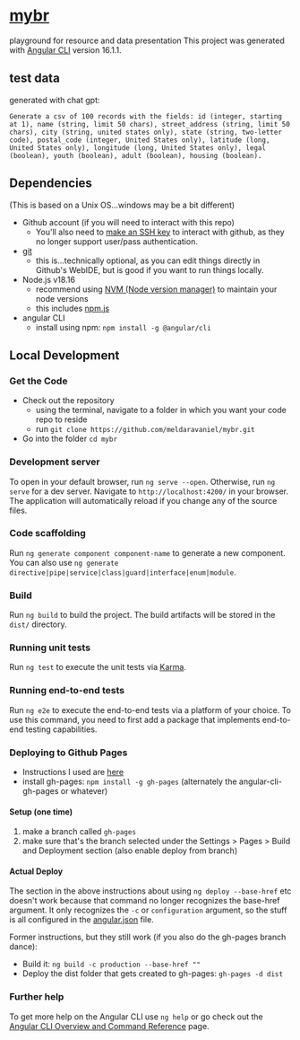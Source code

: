 # [mybr](https://meldaravaniel.github.io/mybr/)

playground for resource and data presentation
This project was generated with [Angular CLI](https://github.com/angular/angular-cli) version 16.1.1.

## test data

generated with chat gpt:

```
Generate a csv of 100 records with the fields: id (integer, starting at 1), name (string, limit 50 chars), street_address (string, limit 50 chars), city (string, united states only), state (string, two-letter code), postal_code (integer, United States only), latitude (long, United States only), longitude (long, United States only), legal (boolean), youth (boolean), adult (boolean), housing (boolean).
```

## Dependencies

(This is based on a Unix OS...windows may be a bit different)

* Github account (if you will need to interact with this repo)
    * You'll also need to [make an SSH key](https://docs.github.com/en/authentication/connecting-to-github-with-ssh) to interact with github, as they no longer support user/pass authentication.
* [git](https://git-scm.com/book/en/v2/Getting-Started-Installing-Git)
    * this is...technically optional, as you can edit things directly in Github's WebIDE, but is good if you want to run things locally.
* Node.js v18.16
    * recommend using [NVM (Node version manager)](https://github.com/nvm-sh/nvm#installing-and-updating) to maintain your node versions
    * this includes [npm.js](https://docs.npmjs.com/downloading-and-installing-node-js-and-npm)
* angular CLI
    * install using npm: `npm install -g @angular/cli`

## Local Development

### Get the Code 

* Check out the repository
    * using the terminal, navigate to a folder in which you want your code repo to reside
    * run `git clone https://github.com/meldaravaniel/mybr.git`
* Go into the folder `cd mybr`

### Development server

To open in your default browser, run `ng serve --open`.  Otherwise, run `ng serve` for a dev server. Navigate to `http://localhost:4200/` in your browser. The application will automatically reload if you change any of the source files.

### Code scaffolding

Run `ng generate component component-name` to generate a new component. You can also use `ng generate directive|pipe|service|class|guard|interface|enum|module`.

### Build

Run `ng build` to build the project. The build artifacts will be stored in the `dist/` directory.

### Running unit tests

Run `ng test` to execute the unit tests via [Karma](https://karma-runner.github.io).

### Running end-to-end tests

Run `ng e2e` to execute the end-to-end tests via a platform of your choice. To use this command, you need to first add a package that implements end-to-end testing capabilities.

### Deploying to Github Pages

* Instructions I used are [here](https://www.makeuseof.com/angular-app-github-deploy-using-angular-cli/)
* install gh-pages: `npm install -g gh-pages` (alternately the angular-cli-gh-pages or whatever)

#### Setup (one time)
1) make a branch called `gh-pages`
1) make sure that's the branch selected under the Settings > Pages > Build and Deployment section (also enable deploy from branch)

#### Actual Deploy
The section in the above instructions about using `ng deploy --base-href` etc doesn't work because that command no longer recognizes the base-href argument.  It only recognizes the `-c` or `configuration` argument, so the stuff is all configured in the [angular.json](angular.json) file.

Former instructions, but they still work (if you also do the gh-pages branch dance):

* Build it: `ng build -c production --base-href ""`
* Deploy the dist folder that gets created to gh-pages: `gh-pages -d dist`

### Further help

To get more help on the Angular CLI use `ng help` or go check out the [Angular CLI Overview and Command Reference](https://angular.io/cli) page.
